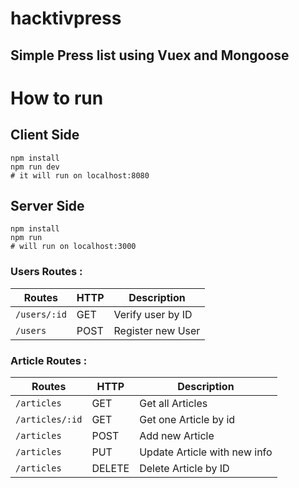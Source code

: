 # hacktivpress

## Simple Press list using Vuex and Mongoose


# How to run

## Client Side
```
npm install
npm run dev
# it will run on localhost:8080
```
## Server Side
```
npm install
npm run
# will run on localhost:3000
```

### Users Routes :
|Routes|HTTP|Description|
|------|-----|----------|
|`/users/:id`|GET|Verify user by ID|
|`/users`|POST|Register new User|


### Article Routes :
|Routes|HTTP|Description|
|------|-----|----------|
|`/articles`|GET|Get all Articles|
|`/articles/:id`|GET|Get one Article by id|
|`/articles`|POST|Add new Article|
|`/articles`|PUT|Update Article with new info|
|`/articles`|DELETE|Delete Article by ID|
